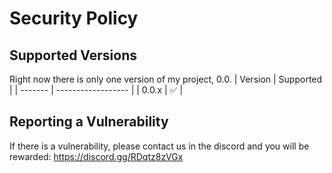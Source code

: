 # Security Policy

## Supported Versions

Right now there is only one version of my project, 0.0.
| Version | Supported          |
| ------- | ------------------ |
| 0.0.x   | :white_check_mark: |


## Reporting a Vulnerability

If there is a vulnerability, please contact us in the discord and you will be rewarded: https://discord.gg/RDqtz8zVGx
